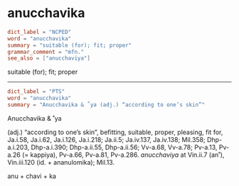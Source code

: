 # anucchavika

``` toml
dict_label = "NCPED"
word = "anucchavika"
summary = "suitable (for); fit; proper"
grammar_comment = "mfn."
see_also = ["anucchaviya"]
```

suitable (for); fit; proper

--------------------

``` toml
dict_label = "PTS"
word = "anucchavika"
summary = "Anucchavika & ˚ya (adj.) “according to one’s skin”"
```

Anucchavika & ˚ya

(adj.) “according to one’s skin”, befitting, suitable, proper, pleasing, fit for, Ja.i.58, Ja.i.62, Ja.i.126, Ja.i.218; Ja.ii.5; Ja.iv.137, Ja.iv.138; Mil.358; Dhp\-a.i.203, Dhp\-a.i.390; Dhp\-a.ii.55, Dhp\-a.ii.56; Vv\-a.68, Vv\-a.78; Pv\-a.13, Pv\-a.26 (= kappiya), Pv\-a.66, Pv\-a.81, Pv\-a.286. *anucchaviya* at Vin.ii.7 (an˚), Vin.iii.120 (id. \+ ananulomika); Mil.13.

anu \+ chavi \+ ka

